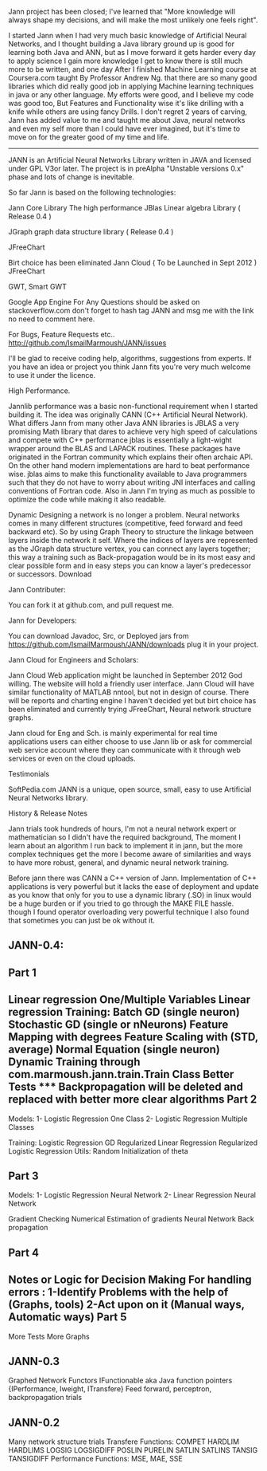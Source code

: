Jann project has been closed; I've learned that "More knowledge will always shape my decisions, and will make the most unlikely one feels right".

I started Jann when I had very much basic knowledge of Artificial Neural Networks, and I thought building a Java library ground up is good for learning both Java and ANN, but as I move forward it gets harder every day to apply science I gain more knowledge I get to know there is still much more to be written, and one day After I finished Machine Learning course at Coursera.com taught By Professor Andrew Ng. that there are so many good libraries which did really good job in applying Machine learning techniques in java or any other language. My efforts were good, and I believe my code was good too, But  Features and Functionality wise it's like drilling with a knife while others are using fancy Drills. I don't regret 2 years of carving, Jann has added value to me and taught me about Java, neural networks and even my self more than I could have ever imagined, but it's time to move on for the greater good of my time and life.

-----------------------------------------------------------------------------------

JANN is an Artificial Neural Networks Library written in JAVA and licensed under GPL V3or later. The project is in preAlpha "Unstable versions 0.x" phase and lots of change is inevitable.

So far Jann is based on the following technologies:

Jann Core Library
The high performance JBlas Linear algebra Library ( Release 0.4 )

JGraph graph data structure library  ( Release 0.4 )

JFreeChart

Birt choice has been eliminated
Jann Cloud ( To be Launched in Sept 2012 )
JFreeChart

GWT, Smart GWT

Google App Engine
For Any Questions should be asked on stackoverflow.com don't forget to hash tag JANN and msg me with the link no need to comment here.

For Bugs, Feature Requests etc..  http://github.com/IsmailMarmoush/JANN/issues

I'll be glad to receive  coding help, algorithms, suggestions from experts. If you have an idea or project you think Jann fits you're very much welcome to use it under the licence.


High Performance.


Jannlib performance was a basic non-functional requirement when I started building it. The idea was originally CANN (C++ Artificial Neural Network). What differs Jann from many other Java ANN libraries is JBLAS a very promising Math library that dares to achieve very high speed of calculations and compete with C++ performance jblas is essentially a light-wight wrapper around the BLAS and LAPACK routines. These packages have originated in the Fortran community which explains their often archaic API. On the other hand modern implementations are hard to beat performance wise. jblas aims to make this functionality available to Java programmers such that they do not have to worry about writing JNI interfaces and calling conventions of Fortran code. Also in Jann I'm trying as much as possible to optimize the code while making it also readable.

Dynamic
Designing a network is no longer a problem. Neural networks comes in many different structures (competitive, feed forward and feed backward etc). So by using Graph Theory to structure the linkage between layers inside the network it self. Where the indices of layers are represented as the JGraph data structure vertex, you can connect any layers together; this way a training such as Back-propagation would be in its most easy and clear possible form and in easy steps you can know a layer's predecessor or successors.
Download

Jann Contributer:

You can fork it at github.com, and pull request me.

Jann for Developers:

You can download Javadoc, Src, or Deployed jars from https://github.com/IsmailMarmoush/JANN/downloads plug it in your project.

Jann Cloud for Engineers and Scholars:

Jann Cloud Web application might be launched in September 2012 God willing. The website will hold a friendly user interface. Jann Cloud will have similar functionality of MATLAB nntool, but not in design of course. There will be reports and charting engine I haven't decided yet but birt choice has been eliminated and currently trying JFreeChart, Neural network structure graphs.

Jann cloud for Eng and Sch. is mainly experimental for real time applications users can either choose to use Jann lib or ask for commercial web service account where they can communicate with it through web services or even on the cloud uploads.

Testimonials

SoftPedia.com JANN is a unique, open source, small, easy to use Artificial Neural Networks library.

History & Release Notes

Jann trials took hundreds of hours, I'm not a neural network expert or mathematician so I didn't have the required background, The moment I learn about an algorithm I run back to implement it in jann, but the more complex techniques get the more I become aware of similarities and ways to have more robust, general, and dynamic neural network training.

Before jann there was CANN a C++ version of Jann. Implementation of C++ applications is very powerful but it lacks the ease of deployment and update as you know that only for you to use a dynamic library (.SO) in linux would be a huge burden or if you tried to go through the MAKE FILE  hassle. though I found operator overloading very powerful technique I also found that sometimes you can just be ok without it.

JANN-0.4:
--------
Part 1
---------
Linear regression One/Multiple Variables
Linear regression Training:
Batch GD (single neuron)
Stochastic GD (single or nNeurons)
Feature Mapping with degrees
Feature Scaling with (STD, average)
Normal Equation (single neuron)
Dynamic Training through com.marmoush.jann.train.Train Class
Better Tests
*** Backpropagation will be deleted and replaced with better more clear algorithms
Part 2
--------

Models:
1- Logistic Regression One Class
2- Logistic Regression Multiple Classes

Training:
Logistic Regression GD
Regularized Linear Regression
Regularized Logistic Regression
Utils:
Random Initialization of theta

Part 3
-------
Models:
1- Logistic Regression Neural Network
2- Linear Regression Neural Network

Gradient Checking
Numerical Estimation of gradients
Neural Network Back propagation

Part 4
--------
Notes or Logic for Decision Making For handling errors :
1-Identify Problems with the help of (Graphs, tools)
2-Act upon on it (Manual ways, Automatic ways)
Part 5
--------
More Tests
More Graphs

JANN-0.3
--------
Graphed Network
Functors IFunctionable aka Java function pointers {IPerformance, Iweight, ITransfere}
Feed forward, perceptron, backpropagation trials

JANN-0.2
---------
Many network structure trials
Transfere Functions:
COMPET
HARDLIM
HARDLIMS
LOGSIG
LOGSIGDIFF
POSLIN
PURELIN
SATLIN
SATLINS
TANSIG
TANSIGDIFF
Performance Functions:
MSE, MAE, SSE
